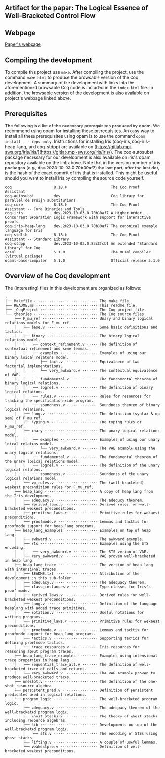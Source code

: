 Artifact for the paper: The Logical Essence of Well-Bracketed Control Flow
-------------------
## Webpage

[Paper's webpage](https://logsem.github.io/well-bracketed-logic)

## Compiling the development

To compile this project use `make`.
After compiling the project, use the command `make html` to produce the browsable version of the Coq development.
A summary of the development with links into the aforementioned browsable Coq code is included in the `index.html` file.
In addition, the browsable version of the development is also available on project's webpage linked above.

## Prerequisites

The following is a list of the necessary prerequisites produced by opam.
We recommend using opam for installing these prerequisites.
An easy way to install all these prerequisites using opam is to use the command `opam install . --deps-only`.
Instructions for installing Iris (coq-iris, coq-iris-heap-lang, and coq-stdpp) are available on [https://gitlab.mpi-sws.org/iris/iris/](https://gitlab.mpi-sws.org/iris/iris/).
The coq-autosubst package necessary for our development is also available on iris's opam repository available on the link above.
Note that in the version number of iris packages (e.g., dev.2023-10-03.0.70b30af7) the last part, after the last dot, is the hash of the exact commit of iris that is installed.
This might be useful should you want to install Iris by compiling the source code yourself.

```
coq                   8.18.0                    The Coq Proof Assistant
coq-autosubst         dev                       Coq library for parallel de Bruijn substitutions
coq-core              8.18.0                    The Coq Proof Assistant -- Core Binaries and Tools
coq-iris              dev.2023-10-03.0.70b30af7 A Higher-Order Concurrent Separation Logic Framework with support for interactive proofs
coq-iris-heap-lang    dev.2023-10-03.0.70b30af7 The canonical example language for Iris
coq-stdlib            8.18.0                    The Coq Proof Assistant -- Standard Library
coq-stdpp             dev.2023-10-03.0.83c8fcbf An extended "Standard Library" for Coq
ocaml                 5.1.0                     The OCaml compiler (virtual package)
ocaml-base-compiler   5.1.0                     Official release 5.1.0
```

## Overview of he Coq development
The (interesting) files in this development are organized as follows:

```
.
├── Makefile ····························· The make file.
├── README.md ···························· This readme file.
├── _CoqProject ·························· The Coq project file.
└── theories ····························· The Coq source files.
    ├── F_mu_ref ························· Unary and binary logical relations models for F_mu_ref.
    │   ├── base.v ······················· Some basic definitions and tactics.
    │   ├── binary ······················· The binary logical relations model.
    │   │   ├── context_refinement.v ····· The definition of contextual refinement and some lemmas.
    │   │   ├── examples ················· Examples of using our binary loical relatons model.
    │   │   │   ├── fact.v ··············· Equivalnece of two factorial implementations.
    │   │   │   └── very_awkward.v ······· The contextual equivalence of VAE.
    │   │   ├── fundamental.v ············ The fundamental theorem of binary logical relations.
    │   │   ├── logrel.v ················· The definition of binary logical relations.
    │   │   ├── rules.v ·················· Rules for resources for tracking the specification-side program.
    │   │   └── soundness.v ·············· Soundness theorem of binary logical relations.
    │   ├── lang.v ······················· The definition (syntax & op sem) of F_mu_ref.
    │   ├── typing.v ····················· The typing rules of F_mu_ref.
    │   ├── unary ························ The unary logical relations model.
    │   │   ├── examples ················· Examples of using our unary loical relatons model.
    │   │   │   └── very_awkward.v ······· The VAE example using the unary logical relations.
    │   │   ├── fundamental.v ············ The fundamental theorem of the unary logical relations model.
    │   │   ├── logrel.v ················· The definition of the unary logical relatons.
    │   │   └── soundness.v ·············· Soundenss of the unary logical relations model.
    │   └── wp_rules.v ··················· The (well-bracketed) weakest precondition rules for F_mu_ref.
    ├── heap_lang ························ A copy of heap lang from the Iris development.
    │   ├── adequacy.v ··················· The adequcy theorem.
    │   ├── derived_laws.v ··············· Derived rules for well-bracketed weakest preconditions.
    │   ├── primitive_laws.v ············· Primitive rules for wekaest preconditions.
    │   └── proofmode.v ·················· Lemmas and tacktis for proofmode support for heap_lang programs.
    ├── heap_lang_examples ··············· Examples on top of heap lang.
    │   ├── awkward.v ···················· The awkward example.
    │   ├── sts ·························· Examples using the STS encoding.
    │   │   └── very_awkward.v ··········· The STS verion of VAE.
    │   └── very_awkward.v ··············· VAE proven well-bracketed in heap lang.
    ├── heap_lang_trace ·················· The version of heap lang with intensional traces.
    │   ├── README.txt ··················· Attribution of the development in this sub-folder.
    │   ├── adequacy.v ··················· The adequacy theorem.
    │   ├── class_instances.v ············ Type classes for Iris's proof mode.
    │   ├── derived_laws.v ··············· Derived rules for well-bracketed weakest preconditions.
    │   ├── lang.v ······················· Definition of the language heaplang with added trace primitives.
    │   ├── notation.v ··················· Useful notations for writing programs.
    │   ├── primitive_laws.v ············· Primitive rules for wekaest preconditions.
    │   ├── proofmode.v ·················· Lemmas and tacktis for proofmode support for heap_lang programs.
    │   ├── tactics.v ···················· Supporting tactics for defining proofmode tactics.
    │   └── trace_resources.v ············ Iris resources for reasoning about program traces.
    ├── heap_lang_trace_examples ········· Examples using intensional trace properties in heap lang.
    │   ├── sequential_trace_alt.v ······· The definition of well-bracketed trace of calls and returns.
    │   └── very_awkward.v ··············· The VAE example proven to produce well-bracketed traces.
    ├── oneshot.v ························ The definition of the one-shot resource algebra
    ├── persistent_pred.v ················ Definition of persistent predicates used in logical relations.
    └── program_logic ···················· The well-bracketed program logic.
        ├── adequacy.v ··················· The adequacy theorem of the well-bracketed program logic.
        ├── ghost_stacks.v ··············· The theory of ghost stacks including resource algebras.
        ├── lib ·························· Developments on top of the well-bracketed program logic.
        │   └── sts.v ···················· The encoding of STSs using ghost stacks.
        ├── lifting.v ···················· A couple of useful lemmas.
        └── weakestpre.v ················· Definition of well-bracketed weakest preconditions.
```
